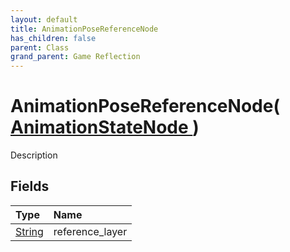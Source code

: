 ```yaml
---
layout: default
title: AnimationPoseReferenceNode
has_children: false
parent: Class
grand_parent: Game Reflection
---
```

# AnimationPoseReferenceNode( [ AnimationStateNode ](/docs/game-reflection/classes/animation_state_node) )
Description 

## Fields

| Type | Name |
|:-------------|:--------------|
| [String](/docs/game-reflection/components/string) | reference_layer |

